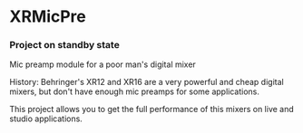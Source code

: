XRMicPre
========

### Project on standby state

Mic preamp module for a poor man's digital mixer

History:
Behringer's XR12 and XR16 are a very powerful and cheap digital mixers, but don't have enough mic preamps for some applications.

This project allows you to get the full performance of this mixers on live and studio applications.
